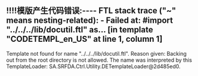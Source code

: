 !!!!模版产生代码错误:----
FTL stack trace ("~" means nesting-related):
	- Failed at: #import "../../../lib/docutil.ftl" as...  [in template "CODETEMPL_en_US" at line 1, column 1]
----
Template not found for name "../../../lib/docutil.ftl".
Reason given: Backing out from the root directory is not allowed.
The name was interpreted by this TemplateLoader: SA.SRFDA.Ctrl.Utility.DETemplateLoader@2d485ed0.